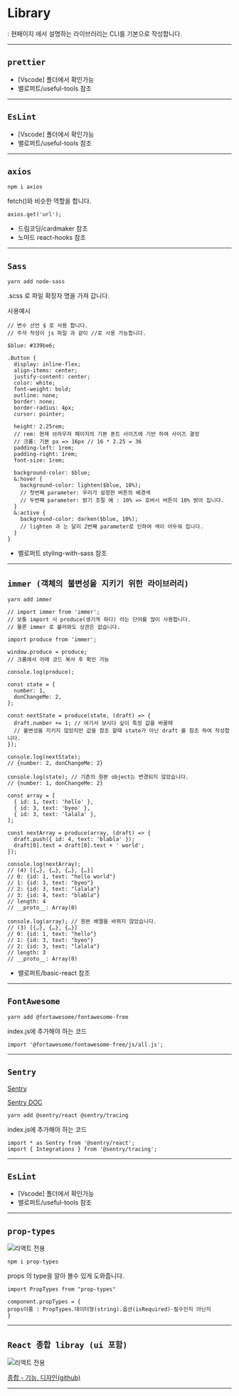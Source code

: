 # Library

: 현페이지 에서 설명하는 라이브러리는 CLI를 기본으로 작성합니다.

---

## `prettier`

- [Vscode] 폴더에서 확인가능
- 밸로퍼트/useful-tools 참조

---

## `EsLint`

- [Vscode] 폴더에서 확인가능
- 밸로퍼트/useful-tools 참조

---

## `axios`

```
npm i axios
```

fetch()와 비슷한 역할을 합니다.

```
axios.get('url');
```

- 드림코딩/cardmaker 참조
- 노마드 react-hooks 참조

---

## `Sass`

```
yarn add node-sass
```

.scss 로 파일 확장자 명을 가져 갑니다.

사용예시

```
// 변수 선언 $ 로 사용 합니다.
// 주석 작성이 js 파일 과 같이 //로 사용 가능합니다.

$blue: #339be6;

.Button {
  display: inline-flex;
  align-items: center;
  justify-content: center;
  color: white;
  font-weight: bold;
  outline: none;
  border: none;
  border-radius: 4px;
  cursor: pointer;

  height: 2.25rem;
  // rem: 현재 브라우저 페이지의 기본 폰트 사이즈에 기반 하여 사이즈 결정
  // 크롬: 기본 px => 16px // 16 * 2.25 = 36
  padding-left: 1rem;
  padding-right: 1rem;
  font-size: 1rem;

  background-color: $blue;
  &:hover {
    background-color: lighten($blue, 10%);
    // 첫번째 parameter: 우리가 설정한 버튼의 배경색
    // 두번째 parameter: 밝기 조절 예 : 10% => 호버시 버튼이 10% 밝아 집니다.
  }
  &:active {
    background-color: darken($blue, 10%);
    // lighten 과 는 달리 2번째 parameter로 인하여 색이 어두워 집니다.
  }
}
```

- 벨로퍼트 styling-with-sass 참조

---

## `immer (객체의 불변성을 지키기 위한 라이브러리)`

```
yarn add immer
```

```
// import immer from 'immer';
// 보통 import 시 produce(생기게 하다) 라는 단어를 많이 사용합니다.
// 물론 immer 로 불러와도 상관은 없습니다.

import produce from 'immer';

window.produce = produce;
// 크롬에서 아래 코드 복사 후 확인 가능

console.log(produce);

const state = {
  number: 1,
  donChangeMe: 2,
};

const nextState = produce(state, (draft) => {
  draft.number += 1; // 여기서 보시다 싶이 특정 값을 바꿀때
  // 불변성을 지키지 않았지만 값을 참조 할때 state가 아닌 draft 를 참조 하여 작성합니다.
});

console.log(nextState);
// {number: 2, donChangeMe: 2}

console.log(state); // 기존의 원본 object는 변경되지 않았습니다.
// {number: 1, donChangeMe: 2}

const array = [
  { id: 1, text: 'hello' },
  { id: 3, text: 'byeo' },
  { id: 3, text: 'lalala' },
];

const nextArray = produce(array, (draft) => {
  draft.push({ id: 4, text: 'blabla' });
  draft[0].text = draft[0].text + ' world';
});

console.log(nextArray);
// (4) [{…}, {…}, {…}, {…}]
// 0: {id: 1, text: "hello world"}
// 1: {id: 3, text: "byeo"}
// 2: {id: 3, text: "lalala"}
// 3: {id: 4, text: "blabla"}
// length: 4
// __proto__: Array(0)

console.log(array); // 원본 배열을 바뀌지 않았습니다.
// (3) [{…}, {…}, {…}]
// 0: {id: 1, text: "hello"}
// 1: {id: 3, text: "byeo"}
// 2: {id: 3, text: "lalala"}
// length: 3
// __proto__: Array(0)
```

- 밸로퍼트/basic-react 참조

---

## `FontAwesome`

```
yarn add @fortawesome/fontawesome-free
```

index.js에 추가해야 하는 코드

```
import '@fortawesome/fontawesome-free/js/all.js';
```

---

## `Sentry`

[Sentry](https://sentry.io/welcome/)

[Sentry DOC](https://docs.sentry.io/)

```
yarn add @sentry/react @sentry/tracing
```

index.js에 추가해야 하는 코드

```
import * as Sentry from '@sentry/react';
import { Integrations } from '@sentry/tracing';
```

---

## `EsLint`

- [Vscode] 폴더에서 확인가능
- 밸로퍼트/useful-tools 참조

---

## `prop-types`

![리액트 전용](./logo/favicon.ico)

```
npm i prop-types
```

props 의 type을 알아 볼수 있게 도와줍니다.

```
import PropTypes from "prop-types"

component.propTypes = {
props이름 : PropTypes.데이터형(string).옵션(isRequired)-필수인지 아닌지
}
```

---

## `React 종합 libray (ui 포함)`

![리액트 전용](./logo/favicon.ico)

[종합 - 기능, 디자인(github)](https://github.com/brillout/awesome-react-components)

---

